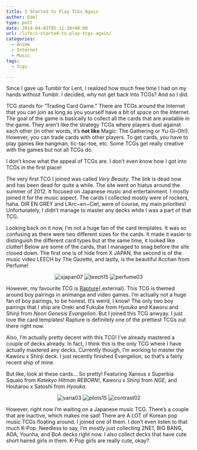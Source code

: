 ```yaml
---
title: I Started to Play TCGs Again
author: Edel
type: post
date: 2014-04-03T05:11:20+00:00
url: /life/i-started-to-play-tcgs-again/
categories:
  - Anime
  - Internet
  - Music
tags:
  - tcgs

---
```

Since I gave up Tumblr for Lent, I realized how much free time I had on my hands without Tumblr. I decided, why not get back into TCGs? And so I did.

TCG stands for &#8220;Trading Card Game.&#8221; There are TCGs around the Internet that you can join as long as you yourself have a bit of space on the Internet. The goal of the game is basically to collect all the cards that are available in the game. They aren&#8217;t like the strategy TCGs where players duel against each other (in other words, it&#8217;s **not like** Magic: The Gathering or Yu-Gi-Oh!). However, you can trade cards with other players. To get cards, you have to play games like hangman, tic-tac-toe, etc. Some TCGs get really creative with the games but not all TCGs do.

I don&#8217;t know what the appeal of TCGs are. I don&#8217;t even know how I got into TCGs in the first place!

The very first TCG I joined was called _Very Beauty_. The link is dead now and has been dead for quite a while. The site went on hiatus around the summer of 2012. It focused on Japanese music and entertainment. I mostly joined it for the music aspect. The cards I collected mostly were of rockers, haha. DIR EN GREY and L&#8217;Arc~en~Ciel, were of course, my main priorities! Unfortunately, I didn&#8217;t manage to master any decks while I was a part of that TCG.

Looking back on it now, I&#8217;m not a huge fan of the card templates. It was so confusing as there were two different sizes for the cards. It made it easier to distinguish the different card types but at the same time, it looked like clutter! Below are some of the cards, that I managed to snag before the site closed down. The first one is of hide from X JAPAN, the second is of the music video LEECH by The Gazette, and lastly, is the beautiful Acchan from Perfume!

<p align="center">
  <img src="http://me.mazohyst.org/cards/vb/xjapan07.gif" alt="xjapan07" /> <img src="http://me.mazohyst.org/cards/vb/leech15.gif" alt="leech15" /> <img src="http://me.mazohyst.org/cards/vb/perfume03.gif" alt="perfume03" />
</p>

However, my favourite TCG is [Rapture][1]{.external}. This TCG is themed around boy pairings in animanga and video games. I&#8217;m actually not a huge fan of boy pairings, to be honest. It&#8217;s weird, I know! The only two boy pairings that I ship are Oreki and Fukube from _Hyouka_ and Kaworu and Shinji from _Neon Genesis Evangelion_. But I joined this TCG anwyay. I just love the card templates! Rapture is definitely one of the prettiest TCGs out there right now.

Also, I&#8217;m actually pretty decent with this TCG! I&#8217;ve already mastered a couple of decks already. In fact, I think this is the only TCG where I have actually mastered any decks. Currently though, I&#8217;m working to master the Kaworu x Shinji deck. I just recently finished Evangelion, so that&#8217;s a fairly recent ship of mine.

But like, look at these cards&#8230; So pretty! Featuring Xanxus x Superbia Squalo from _Katekyo Hitman REBORN!_, Kaworu x Shinji from _NGE_, and Houtarou x Satoshi from _Hyouka_.

<p align="center">
  <img src="http://me.mazohyst.org/cards/rapture/varia03.png" alt="varia03" /> <img src="http://me.mazohyst.org/cards/rapture/pilots15.png" alt="pilots15" /> <img src="http://me.mazohyst.org/cards/rapture/contrast02.png" alt="contrast02" />
</p>

However, right now I&#8217;m waiting on a Japanese music TCG. There&#8217;s a couple that are inactive, which makes me sad! There are A LOT of Korean pop music TCGs floating around. I joined one of them. I don&#8217;t even listen to that much K-Pop. Needless to say, I&#8217;m mostly just collecting 2NE1, BIG BANG, AOA, Younha, and BoA decks right now. I also collect decks that have cute short haired girls in them. K-Pop girls are really cute, okay?

<ol class="footnote">
</ol>

 [1]: http://rapture.lightning-blade.net/
